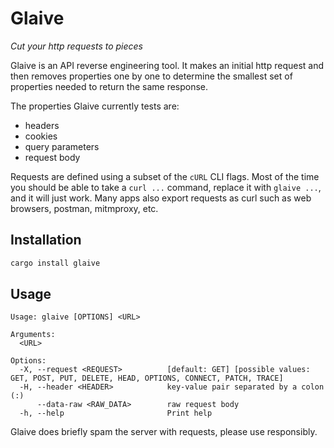 # Glaive

*Cut your http requests to pieces*

Glaive is an API reverse engineering tool. It makes an initial http request and then removes properties one by one to determine the smallest set of properties needed to return the same response.

The properties Glaive currently tests are:
- headers
- cookies
- query parameters
- request body

Requests are defined using a subset of the `cURL` CLI flags. Most of the time you should be able to take a `curl ...` command, replace it with `glaive ...`, and it will just work. Many apps also export requests as curl such as web browsers, postman, mitmproxy, etc.

## Installation

```bash
cargo install glaive
```

## Usage

```
Usage: glaive [OPTIONS] <URL>

Arguments:
  <URL>

Options:
  -X, --request <REQUEST>          [default: GET] [possible values: GET, POST, PUT, DELETE, HEAD, OPTIONS, CONNECT, PATCH, TRACE]
  -H, --header <HEADER>            key-value pair separated by a colon (:)
      --data-raw <RAW_DATA>        raw request body
  -h, --help                       Print help
```

Glaive does briefly spam the server with requests, please use responsibly.
